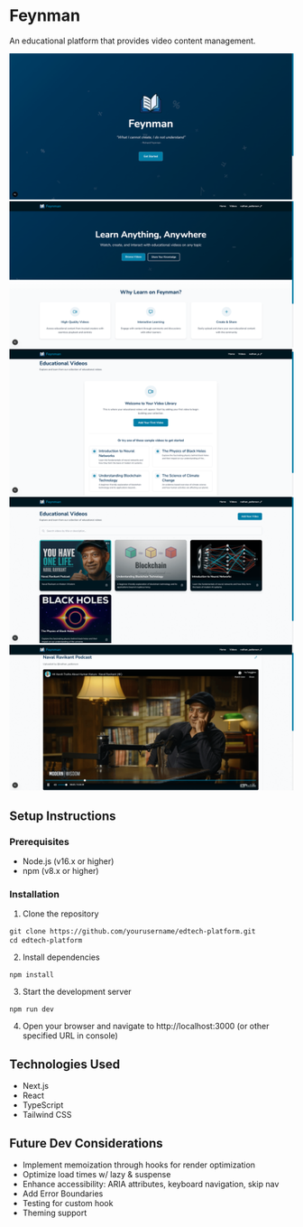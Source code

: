 # Feynman

An educational platform that provides video content management.

   ![Splash View](./splash.png)
   ![Home View](./home.png)
   ![New User Videos View](./newUser.png)
   ![Videos View](./videos.png)
   ![Video View](./video.png)

## Setup Instructions

### Prerequisites

- Node.js (v16.x or higher)
- npm (v8.x or higher)

### Installation

1. Clone the repository

```
git clone https://github.com/yourusername/edtech-platform.git
cd edtech-platform
```

2. Install dependencies

```
npm install
```

3. Start the development server

```
npm run dev
```

4. Open your browser and navigate to http://localhost:3000
   (or other specified URL in console)

## Technologies Used

- Next.js
- React
- TypeScript
- Tailwind CSS

## Future Dev Considerations

- Implement memoization through hooks for  render optimization 
- Optimize load  times w/ lazy & suspense
- Enhance accessibility: ARIA attributes, keyboard navigation, skip nav
- Add Error Boundaries
- Testing for custom hook
- Theming support
